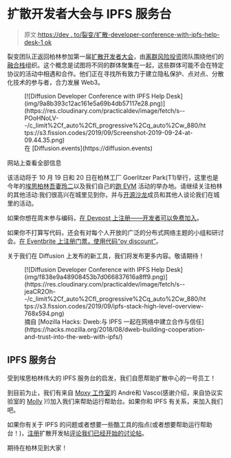 # 扩散开发者大会与 IPFS 服务台

> 原文:[https://dev . to/裂变/扩散-developer-conference-with-ipfs-help-desk-1 ok](https://dev.to/fission/diffusion-developer-conference-with-ipfs-help-desk-1eok)

裂变团队正返回柏林参加第一届[扩散开发者大会](https://diffusion.events/)，由[离群风险投资](https://outlierventures.io)团队围绕他们的[融合栈](https://outlierventures.io/research/the-convergence-stack/)组织。这个概念是试图将不同的群体聚集在一起，这些群体可能不会在特定协议的活动中相遇和合作。他们正在寻找所有致力于建立隐私保护、点对点、分散化技术的参与者，合力发展 Web3。

<figure>[![Diffusion Developer Conference with IPFS Help Desk](img/9a8b393c12ac161e5a69b4db57117e28.png)](https://res.cloudinary.com/practicaldev/image/fetch/s--POoHNoLV--/c_limit%2Cf_auto%2Cfl_progressive%2Cq_auto%2Cw_880/https://s3.fission.codes/2019/09/Screenshot-2019-09-24-at-09.44.35.png) 

<figcaption>在 [Diffusion.events](https://diffusion.events)</figcaption>

</figure>

网站上查看全部信息

该活动将于 10 月 19 日和 20 日在柏林工厂 Goerlitzer Park(T1)举行，这里也是今年的[埃思柏林吾妻玲二](https://ethberlinzwei.com/)以及我们自己的[跑 EVM](https://runevm.com/) 活动的举办地。请继续关注柏林的其他活动:我们很高兴在城里见到你，并与[开源沙龙](https://github.com/opensourcesalon/berlin)成员和其他人谈论我们在城里的活动。

如果你想在周末参与编码，[在 Devpost 上注册——开发者可以免费加入](https://diffusion2019.devpost.com/)。

如果你不打算写代码，还会有对每个人开放的广泛的分布式网络主题的小组和研讨会。[在 Eventbrite 上注册门票，使用代码“ov discount”](https://www.eventbrite.co.uk/e/diffusion-2019-tickets-71056994383?fission)。

关于我们在 Diffusion 上发布的新工具，我们将发布更多内容。敬请期待！

<figure>[![Diffusion Developer Conference with IPFS Help Desk](img/f838e9a48908453b7d066837616a8ff9.png)](https://res.cloudinary.com/practicaldev/image/fetch/s--jeaCR2Oh--/c_limit%2Cf_auto%2Cfl_progressive%2Cq_auto%2Cw_880/https://s3.fission.codes/2019/09/ipfs-stack-high-level-overview-768x594.png) 

<figcaption>摘自 [Mozilla Hacks: Dweb:与 IPFS 一起在网络中建立合作与信任](https://hacks.mozilla.org/2018/08/dweb-building-cooperation-and-trust-into-the-web-with-ipfs/)</figcaption>

</figure>

## [](#ipfs-help-desk)IPFS 服务台

受到埃思柏林伟大的 IPFS 服务台的启发，我们自愿帮助扩散中心的一号员工！

到目前为止，我们有来自 [Moxy 工作室](https://moxy.studio)的 André和 Vasco(感谢介绍，来自协议实验室的 [Molly](https://twitter.com/momack28) )!)加入我们来帮助运行帮助台。如果你和 IPFS 有关系，来加入我们吧。

如果你有关于 IPFS 的问题或者想要一些酷工具的指点(或者想要帮助运行帮助台！)，[注册](https://diffusion2019.devpost.com/)扩散开发帖[评论我们已经开始的讨论帖](https://diffusion2019.devpost.com/forum_topics/33166-ipfs-helpdesk-at-diffusion)。

期待在柏林见到大家！